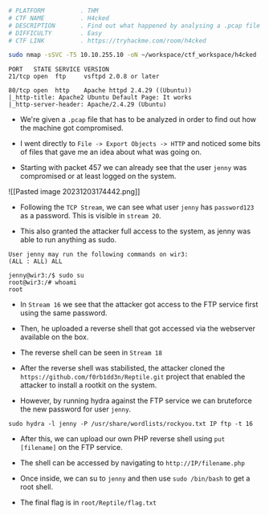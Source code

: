 ```bash
# PLATFORM          . THM
# CTF NAME          . H4cked
# DESCRIPTION       . Find out what happened by analysing a .pcap file and hack your way back into the machine
# DIFFICULTY        . Easy
# CTF LINK          . https://tryhackme.com/room/h4cked
```

```bash
sudo nmap -sSVC -T5 10.10.255.10 -oN ~/workspace/ctf_workspace/h4cked
```

```
PORT   STATE SERVICE VERSION
21/tcp open  ftp     vsftpd 2.0.8 or later

80/tcp open  http    Apache httpd 2.4.29 ((Ubuntu))
|_http-title: Apache2 Ubuntu Default Page: It works
|_http-server-header: Apache/2.4.29 (Ubuntu)
```

- We're given a `.pcap` file that has to be analyzed in order to find out how the machine got compromised. 

- I went directly to `File -> Export Objects -> HTTP` and noticed some bits of files that gave me an idea about what was going on.

- Starting with packet 457 we can already see that the user `jenny` was compromised or at least logged on the system.

![[Pasted image 20231203174442.png]]

- Following the `TCP Stream`, we can see what user `jenny` has `password123` as a password. This is visible in `stream 20`. 

- This also granted the attacker full access to the system, as jenny was able to run anything as sudo.

```
User jenny may run the following commands on wir3:
(ALL : ALL) ALL

jenny@wir3:/$ sudo su
root@wir3:/# whoami
root
```

- In `Stream 16` we see that the attacker got access to the FTP service first using the same password. 

- Then, he uploaded a reverse shell that got accessed via the webserver available on the box.

- The reverse shell can be seen in `Stream 18`

- After the reverse shell was stabilisted, the attacker cloned the `https://github.com/f0rb1dd3n/Reptile.git` project that enabled the attacker to install a rootkit on the system.

- However, by running hydra against the FTP service we can bruteforce the new password for user `jenny`.

```
sudo hydra -l jenny -P /usr/share/wordlists/rockyou.txt IP ftp -t 16
```

- After this, we can upload our own PHP reverse shell using `put [filename]` on the FTP service.

- The shell can be accessed by navigating to `http://IP/filename.php`

- Once inside, we can su to `jenny`  and then use `sudo /bin/bash` to get a root shell.

- The final flag is in `root/Reptile/flag.txt`




